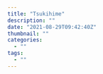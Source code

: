 ```yaml
---
title: "Tsukihime"
description: ""
date: "2021-08-29T09:42:40Z"
thumbnail: ""
categories:
  - ""
tags:
  - ""
---
```

